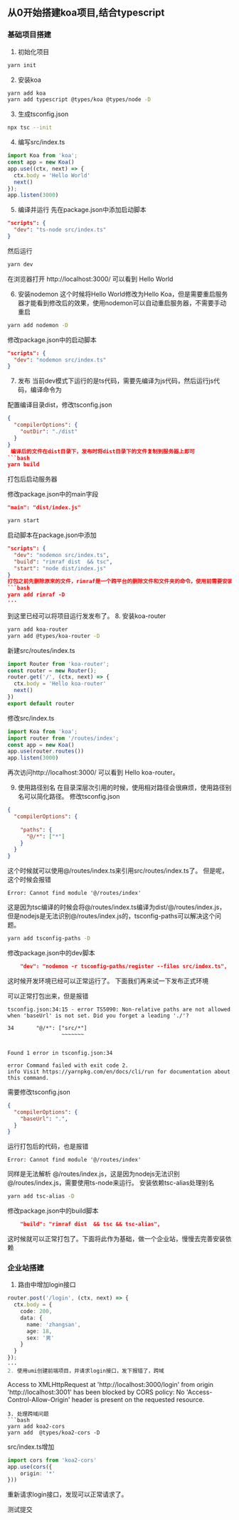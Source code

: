 ## 从0开始搭建koa项目,结合typescript
### 基础项目搭建
1. 初始化项目
```bash
yarn init 
```
2. 安装koa
```bash
yarn add koa
yarn add typescript @types/koa @types/node -D
```
3. 生成tsconfig.json
```bash
npx tsc --init
```
4. 编写src/index.ts
```ts
import Koa from 'koa';
const app = new Koa()
app.use((ctx, next) => {
  ctx.body = 'Hello World'
  next()
});
app.listen(3000)
```
5. 编译并运行
先在package.json中添加启动脚本
```json
"scripts": {
  "dev": "ts-node src/index.ts"
}
```
然后运行
```bash
yarn dev
```
在浏览器打开 http://localhost:3000/ 可以看到 Hello World

6. 安装nodemon
这个时候将Hello World修改为Hello Koa，但是需要重启服务器才能看到修改后的效果，使用nodemon可以自动重启服务器，不需要手动重启
```bash
yarn add nodemon -D
```
修改package.json中的启动脚本
```json
"scripts": {
  "dev": "nodemon src/index.ts"  
}
```
7. 发布
当前dev模式下运行的是ts代码，需要先编译为js代码，然后运行js代码，编译命令为

配置编译目录dist，修改tsconfig.json
```json
{
  "compilerOptions": {
    "outDir": "./dist"
  }
}
 编译后的文件在dist目录下，发布时将dist目录下的文件复制到服务器上即可
```bash
yarn build
```
打包后启动服务器

修改package.json中的main字段
```json
"main": "dist/index.js"
```
```bash
yarn start
```

启动脚本在package.json中添加
```json
"scripts": {
  "dev": "nodemon src/index.ts",
  "build": "rimraf dist  && tsc",
  "start": "node dist/index.js"
}
打包之前先删除原来的文件，rimraf是一个跨平台的删除文件和文件夹的命令，使用前需要安装
```bash
yarn add rimraf -D
···

```

到这里已经可以将项目运行发发布了。
8. 安装koa-router
```bash
yarn add koa-router
yarn add @types/koa-router -D
```
新建src/routes/index.ts
```ts
import Router from 'koa-router';
const router = new Router();
router.get('/', (ctx, next) => {
  ctx.body = 'Hello koa-router'
  next()
})
export default router
```
修改src/index.ts
```ts
import Koa from 'koa';
import router from '/routes/index';
const app = new Koa()
app.use(router.routes())
app.listen(3000)
```
再次访问http://localhost:3000/ 可以看到 Hello koa-router。

9. 使用路径别名
在目录深层次引用的时候，使用相对路径会很麻烦，使用路径别名可以简化路径。
修改tsconfig.json
```json
{
  "compilerOptions": {
    
    "paths": {
      "@/*": ["*"]
    }
  }
}
```
这个时候就可以使用@/routes/index.ts来引用src/routes/index.ts了。
但是呢，这个时候会报错
```
Error: Cannot find module '@/routes/index'
```
这是因为tsc编译的时候会将@/routes/index.ts编译为dist/@/routes/index.js，但是nodejs是无法识别@/routes/index.js的，tsconfig-paths可以解决这个问题。
```bash
yarn add tsconfig-paths -D
```
修改package.json中的dev脚本
```json
    "dev": "nodemon -r tsconfig-paths/register --files src/index.ts",
```
这时候开发环境已经可以正常运行了。
下面我们再来试一下发布正式环境

可以正常打包出来，但是报错
```
tsconfig.json:34:15 - error TS5090: Non-relative paths are not allowed when 'baseUrl' is not set. Did you forget a leading './'?

34       "@/*": ["src/*"]
                 ~~~~~~~


Found 1 error in tsconfig.json:34

error Command failed with exit code 2.
info Visit https://yarnpkg.com/en/docs/cli/run for documentation about this command.
```
需要修改tsconfig.json
```json
{
  "compilerOptions": {
    "baseUrl": ".",
  }
}
```


运行打包后的代码，也是报错
```
Error: Cannot find module '@/routes/index'
```
同样是无法解析  @/routes/index.js，这是因为nodejs无法识别@/routes/index.js，需要使用ts-node来运行。
安装依赖tsc-alias处理别名
```bash
yarn add tsc-alias -D
```
修改package.json中的build脚本
```json
    "build": "rimraf dist  && tsc && tsc-alias",
```
这时候就可以正常打包了。下面将此作为基础，做一个企业站，慢慢去完善安装依赖


### 企业站搭建

1. 路由中增加login接口
```ts
router.post('/login', (ctx, next) => {
  ctx.body = {
    code: 200,
    data: {
      name: 'zhangsan',
      age: 18,
      sex: '男'
    }
  }
});
···
2. 使用umi创建前端项目，并请求login接口，发下报错了，跨域
```
Access to XMLHttpRequest at 'http://localhost:3000/login' from origin 'http://localhost:3001' has been blocked by CORS policy: No 'Access-Control-Allow-Origin' header is present on the requested resource.
```
3. 处理跨域问题
```bash
yarn add koa2-cors
yarn add  @types/koa2-cors -D
```
src/index.ts增加
```ts
import cors from 'koa2-cors'
app.use(cors({
    origin: '*'
}))
```
重新请求login接口，发现可以正常请求了。

测试提交